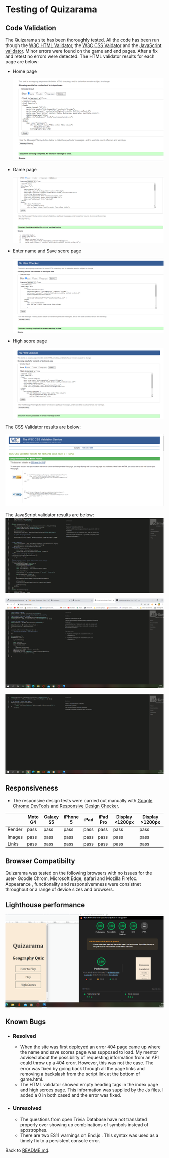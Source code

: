 # Testing of Quizarama
## Code Validation
The Quizarama site has been thoroughly tested. All the code has been run though the [W3C HTML Validator](http://validator.w3.org/),  the  [W3C CSS Vaidator](https://jigsaw.w3.org/css-validator/) and the [JavaScript validator](https://jshint.com/). Minor errors were found on the game and end pages. After a fix and retest no errors were detected.
 The HTML validator results for each page are below:
* Home page
  
  ![w3c validator test result](assets/images/readme-images/thtmlqhome.png)

* Game page
  
  ![w3c validator test result](assets/images/readme-images/thtmlqgame.png)

* Enter name and Save score page
  
  ![w3c validator test result](assets/images/readme-images/thtmlqend.png)

* High score page
  
  ![w3c validator test result](assets/images/readme-images/thtmlqhighscore.png)

The CSS Validator results are below:

  ![css validator test result](assets/images/readme-images/tcssqstyle.png)
  
  The JavaScript validator results are below:
  ![Game.js](assets/images/readme-images/tjsqgame.png)

  ![end.js](assets/images/readme-images/tjsqend.png)

  ![highscores.js](assets/images/readme-images/tjsqhighscore.png)


  ## Responsiveness 

  * The responsive design tests were carried out manually with [Google Chrome DevTools](https://developer.chrome.com/docs/devtools/) and [Responsive Design Checker](https://www.responsivedesignchecker.com/).


  |        | Moto G4 | Galaxy S5 | iPhone 5 | iPad | iPad Pro | Display <1200px | Display >1200px |
|--------|---------|-----------|----------|------|----------|-----------------|-----------------|
| Render | pass    | pass      | pass     | pass | pass     | pass            | pass            |
| Images | pass    | pass      | pass     | pass | pass     | pass            | pass            |
| Links  | pass    | pass      | pass     | pass | pass     | pass            | pass            |
## Browser Compatibilty

Quizarama was tested on the following browsers with no issues for the user- 
Goodle Chrom, Microsoft Edge, safari and Mozilla Firefoc. Appearance , functionality and responsivemness were consistnet throughout or a range of device sizes and browsers.

## Lighthouse performance 
![lighthouse testing](assets/images/readme-images/quizaramalighthouse.png)
## Known Bugs
* ### Resolved
  * When the site was first deployed an error 404 page came up where the name and save scores page was supposed to load. My mentor advised about the possibility of requesting information from an API could throw up a 404 erorr. However, this was not the case.
  The error was fixed by going back through all the page links and removing a backslash from the script link at the bottom of game.html.
  * The HTML validator showed empty heading tags in the index page and high scroes page. This information was supplied by the Js files. I added a 0 in both cased and the error was fixed.

* ### Unresolved
  * The questions from open Trivia Database have not translated properly over showing up combinations of symbols instead of apostrophes. 
  * There are two ES11 warnings on End.js . This syntax was used as a timely fix to a persistent console error. 

 Back to [README.md](./README.md#testing). 
